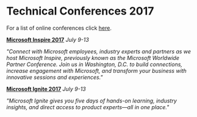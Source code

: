 # Technical Conferences 2017
For a list of online conferences click [here](https://github.com/Programazing/Resources/blob/master/Online-Technical-Conferences-2016.md).

**[Microsoft Inspire 2017](https://partner.microsoft.com/en-US/inspire/)**
*July 9-13*

*"Connect with Microsoft employees, industry experts and partners as we host Microsoft Inspire, previously known as the Microsoft Worldwide Partner Conference. Join us in Washington, D.C. to build connections, increase engagement with Microsoft, and transform your business with innovative sessions and experiences."*

**[Microsoft Ignite 2017](https://ignite.microsoft.com/)**
*July 9-13*

*"Microsoft Ignite gives you five days of hands-on learning, industry insights, and direct access to product experts—all in one place."*
